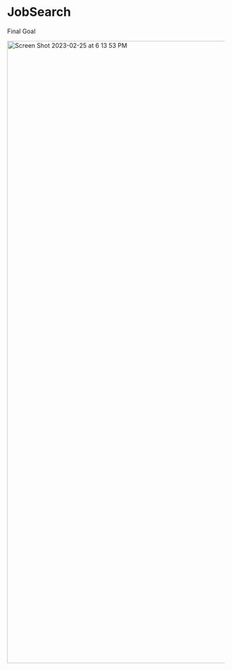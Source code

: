 # JobSearch

Final Goal

<img width="1440" alt="Screen Shot 2023-02-25 at 6 13 53 PM" src="https://user-images.githubusercontent.com/67440795/221388524-a2da6717-1a14-4835-b2b9-bad3bb7554c9.png">
